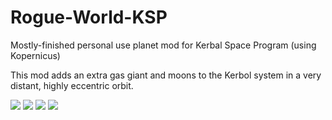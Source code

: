 # Rogue-World-KSP
Mostly-finished personal use planet mod for Kerbal Space Program (using Kopernicus)

This mod adds an extra gas giant and moons to the Kerbol system in a very distant, highly eccentric orbit.

![](/RougeWorld_Resources/oldscreens/shedu.png)
![](/RougeWorld_Resources/oldscreens/lilitu.png)
![](/RougeWorld_Resources/oldscreens/molekh.png)
![](/RougeWorld_Resources/oldscreens/shabriri_final2.png)
